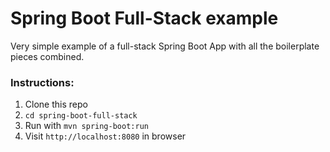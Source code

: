 # Spring Boot Full-Stack example

Very simple example of a full-stack Spring Boot App with all the boilerplate pieces combined.

### Instructions:
1. Clone this repo
2. `cd spring-boot-full-stack`
3. Run with `mvn spring-boot:run`
4. Visit `http://localhost:8080` in browser


